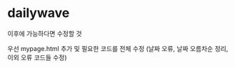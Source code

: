 # dailywave

이후에 가능하다면 수정할 것   

우선 mypage.html 추가 및 필요한 코드를 전체 수정
(날짜 오류, 날짜 오름차순 정리, 이외 오류 코드들 수정)
